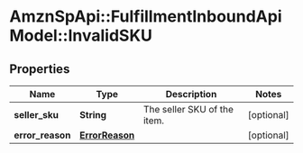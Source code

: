 # AmznSpApi::FulfillmentInboundApiModel::InvalidSKU

## Properties
Name | Type | Description | Notes
------------ | ------------- | ------------- | -------------
**seller_sku** | **String** | The seller SKU of the item. | [optional] 
**error_reason** | [**ErrorReason**](ErrorReason.md) |  | [optional] 

